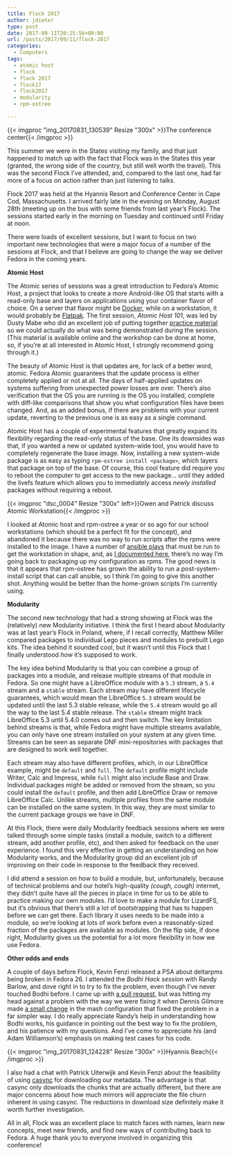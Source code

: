 ```yaml
---
title: Flock 2017
author: jdieter
type: post
date: 2017-09-11T20:25:56+00:00
url: /posts/2017/09/11/flock-2017
categories:
  - Computers
tags:
  - atomic host
  - flock
  - flock 2017
  - flock17
  - flock2017
  - modularity
  - rpm-ostree

---
```

{{< imgproc "img_20170831_130539" Resize "300x" >}}The conference center{{< /imgproc >}}

This summer we were in the States visiting my family, and that just happened to match up with the fact that Flock was in the States this year (granted, the wrong side of the country, but still well worth the travel). This was the second Flock I&#8217;ve attended, and, compared to the last one, had far more of a focus on action rather than just listening to talks.

Flock 2017 was held at the Hyannis Resort and Conference Center in Cape Cod, Massachusetts. I arrived fairly late in the evening on Monday, August 28th (meeting up on the bus with some friends from last year&#8217;s Flock). The sessions started early in the morning on Tuesday and continued until Friday at noon.

There were loads of excellent sessions, but I want to focus on two important new technologies that were a major focus of a number of the sessions at Flock, and that I believe are going to change the way we deliver Fedora in the coming years.

**Atomic Host**
  
The Atomic series of sessions was a great introduction to Fedora&#8217;s Atomic Host, a project that looks to create a more Android-like OS that starts with a read-only base and layers on applications using your container flavor of choice. On a server that flavor might be [Docker][2], while on a workstation, it would probably be [Flatpak][3]. The first session, _Atomic Host 101_, was led by Dusty Mabe who did an excellent job of putting together [practice material][4] so we could actually do what was being demonstrated during the session. (This material is available online and the workshop can be done at home, so, if you&#8217;re at all interested in Atomic Host, I strongly recommend going through it.)

The beauty of Atomic Host is that updates are, for lack of a better word, atomic. Fedora Atomic guarantees that the update process is either completely applied or not at all. The days of half-applied updates on systems suffering from unexpected power losses are over. There&#8217;s also verification that the OS you are running _is_ the OS you installed, complete with diff-like comparisons that show you what configuration files have been changed. And, as an added bonus, if there are problems with your current update, reverting to the previous one is as easy as a single command.

Atomic Host has a couple of experimental features that greatly expand its flexibility regarding the read-only status of the base. One its downsides was that, if you wanted a new or updated system-wide tool, you would have to completely regenerate the base image. Now, installing a new system-wide package is as easy as typing `rpm-ostree install <package>`, which layers that package on top of the base. Of course, this cool feature did require you to reboot the computer to get access to the new package&#8230; until they added the livefs feature which allows you to immediately access _newly installed_ packages without requiring a reboot.

{{< imgproc "dsc_0004" Resize "300x" left>}}Owen and Patrick discuss Atomic Workstation{{< /imgproc >}}

I looked at Atomic host and rpm-ostree a year or so ago for our school workstations (which should be a perfect fit for the concept), and abandoned it because there was no way to run scripts after the rpms were installed to the image. I have a number of [ansible plays][6] that must be run to get the workstation in shape, and, as [I documented here][7], there&#8217;s no way I&#8217;m going back to packaging up my configuration as rpms. The good news is that it appears that rpm-ostree has grown the ability to run a post-system-install script that can call ansible, so I think I&#8217;m going to give this another shot. Anything would be better than the home-grown scripts I&#8217;m currently using.

**Modularity**
  
The second new technology that had a strong showing at Flock was the (relatively) new Modularity initiative. I think the first I heard about Modularity was at last year&#8217;s Flock in Poland, where, if I recall correctly, Matthew Miller compared packages to individual Lego pieces and modules to prebuilt Lego kits. The idea behind it sounded cool, but it wasn&#8217;t until this Flock that I finally understood _how_ it&#8217;s supposed to work.

The key idea behind Modularity is that you can combine a group of packages into a module, and release multiple streams of that module in Fedora. So one might have a LibreOffice module with a `5.3` stream, a `5.4` stream and a `stable` stream. Each stream may have different lifecycle guarantees, which would mean the LibreOffice `5.3` stream would be updated until the last 5.3 stable release, while the `5.4` stream would go all the way to the last 5.4 stable release. The `stable` stream might track LibreOffice 5.3 until 5.4.0 comes out and then switch. The key limitation behind streams is that, while Fedora might have multiple streams available, you can only have one stream installed on your system at any given time. Streams can be seen as separate DNF mini-repositories with packages that are designed to work well together.

Each stream may also have different profiles, which, in our LibreOffice example, might be `default` and `full`. The `default` profile might include Writer, Calc and Impress, while `full` might also include Base and Draw. Individual packages might be added or removed from the stream, so you could install the `default` profile, and then add LibreOffice Draw or remove LibreOffice Calc. Unlike streams, multiple profiles from the same module can be installed on the same system. In this way, they are most similar to the current package groups we have in DNF.

At this Flock, there were daily Modularity feedback sessions where we were talked through some simple tasks (install a module, switch to a different stream, add another profile, etc), and then asked for feedback on the user experience. I found this very effective in getting an understanding on how Modularity works, and the Modularity group did an excellent job of improving on their code in response to the feedback they received.

I did attend a session on how to build a module, but, unfortunately, because of technical problems and our hotel&#8217;s high-quality _(cough, cough)_ internet, they didn&#8217;t quite have all the pieces in place in time for us to be able to practice making our own modules. I&#8217;d love to make a module for LizardFS, but it&#8217;s obvious that there&#8217;s still a lot of bootstrapping that has to happen before we can get there. Each library it uses needs to be made into a module, so we&#8217;re looking at lots of work before even a reasonably-sized fraction of the packages are available as modules. On the flip side, if done right, Modularity gives us the potential for a lot more flexibility in how we use Fedora.

**Other odds and ends**
  
A couple of days before Flock, Kevin Fenzi released a PSA about deltarpms being broken in Fedora 26. I attended the _Bodhi Hack session_ with Randy Barlow, and dove right in to try to fix the problem, even though I&#8217;ve never touched Bodhi before. I came up with [a pull request][9], but was hitting my head against a problem with the way we were fixing it when Dennis Gilmore made [a small change][10] in the mash configuration that fixed the problem in a far simpler way. I do really appreciate Randy&#8217;s help in understanding how Bodhi works, his guidance in pointing out the best way to fix the problem, and his patience with my questions. And I&#8217;ve come to appreciate his (and Adam Williamson&#8217;s) emphasis on making test cases for his code.

{{< imgproc "img_20170831_124228" Resize "300x" >}}Hyannis Beach{{< /imgproc >}}

I also had a chat with Patrick Uiterwijk and Kevin Fenzi about the feasibility of using [casync][12] for downloading our metadata. The advantage is that casync only downloads the chunks that are actually different, but there are major concerns about how much mirrors will appreciate the file churn inherent in using casync. The reductions in download size definitely make it worth further investigation.

All in all, Flock was an excellent place to match faces with names, learn new concepts, meet new friends, and find new ways of contributing back to Fedora. A huge thank you to everyone involved in organizing this conference!

 [2]: https://www.docker.com/what-docker
 [3]: http://flatpak.org/
 [4]: https://devel.dustymabe.com/2017/08/29/atomic-host-101-lab-part-0-preparation/
 [6]: https://github.com/lesbg/ansible
 [7]: /posts/2016/02/29/notes-on-a-mass-upgrade-to-fedora-23/
 [9]: https://github.com/fedora-infra/bodhi/pull/1780
 [10]: https://github.com/henrysher/fedora-infra-ansible/commit/53883944e8ac39412456f8b2462eca3702b2864c
 [12]: https://github.com/systemd/casync/
